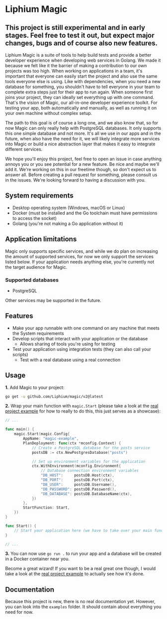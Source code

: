 # Liphium Magic

## This project is still experimental and in early stages. Feel free to test it out, but expect major changes, bugs and of course also new features.

Liphium Magic is a suite of tools to help build tests and provide a better developer experience when developing web services in Golang. We made it because we felt like it the barrier of making a contribution to our own projects was too high. When working on applications in a team, it's important that everyone can easily start the project and also use the same tools everyone else is using. Like with dependencies, when you need a new database for something, you shouldn't have to tell everyone in your team to complete extra steps just for their app to run again. When someone first joins your project, they can ideally set everything up with one command. That's the vision of Magic, our all-in-one developer experience toolkit. For testing your app, both automatically and manually, as well as running it on your own machine without complex setup.

The path to this goal is of course a long one, and we also know that, so for now Magic can only really help with PostgreSQL databases. It only supports this one simple database and not more. It's all we use in our apps and in the future, when also have the need for it, we will likely integrate more services into Magic or build a nice abstraction layer that makes it easy to integrate different services.

We hope you'll enjoy this project, feel free to open an issue in case anything annoys you or you see potential for a new feature. Be nice and maybe we'll add it. We're working on this in our freetime though, so don't expect us to answer all. Before creating a pull request for something, please consult us in the issues. We're looking forward to having a discussion with you.

## System requirements

- Desktop operating system (Windows, macOS or Linux)
- Docker (must be installed and the Go toolchain must have permissions to access the socket)
- Golang (you're not making a Go application without it)

## Application limitations

Magic only supports specific services, and while we do plan on increasing the amount of supported services, for now we only support the services listed below. If your application needs anything else, you're currently not the target audience for Magic.

### Supported databases

- PostgreSQL

Other services may be supported in the future.

## Features

- Make your app runnable with one command on any machine that meets the System requirements
- Develop scripts that interact with your application or the database
  - Allows sharing of tools you're using for testing
- Test your application using integration tests (they can also call your scripts)
  - Test with a real database using a real connection 

## Usage

**1.** Add Magic to your project:

```sh
go get -u github.com/Liphium/magic/v2@latest
```

**2.** Wrap your main function with ``magic.Start`` (please take a look at the [real project example](https://github.com/Liphium/magic/tree/main/examples/real-project) for how to really to do this, this just serves as a showcase):

```go
// ...

func main() {
	magic.Start(magic.Config{
		AppName: "magic-example",
		PlanDeployment: func(ctx *mconfig.Context) {
			// Create a PostgreSQL database for the posts service
			postsDB := ctx.NewPostgresDatabase("posts")

			// Set up environment variables for the application
			ctx.WithEnvironment(mconfig.Environment{
				// Database connection environment variables
				"DB_HOST":     postsDB.Host(ctx),
				"DB_PORT":     postsDB.Port(ctx),
				"DB_USER":     postsDB.Username(),
				"DB_PASSWORD": postsDB.Password(),
				"DB_DATABASE": postsDB.DatabaseName(ctx),
			})
		},
		StartFunction: Start,
	})
}

func Start() {
    // Start your application here (we have to take over your main function to be able to run code before)
}

// ...
```

**3.** You can now use `go run .` to run your app and a database will be created in a Docker container near you. 

Become a great wizard! If you want to be a real great one though, I would take a look at the [real project example](https://github.com/Liphium/magic/tree/main/examples/real-project) to actually see how it's done.

## Documentation

Because this project is new, there is no real documentation yet. However, you can look into the `examples` folder. It should contain about everything you need for now.
